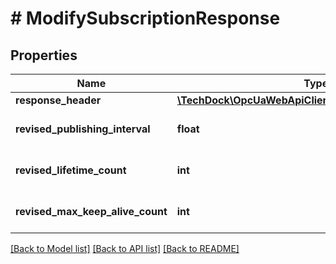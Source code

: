 # # ModifySubscriptionResponse

## Properties

Name | Type | Description | Notes
------------ | ------------- | ------------- | -------------
**response_header** | [**\TechDock\OpcUaWebApiClient\Model\ResponseHeader**](ResponseHeader.md) |  | [optional]
**revised_publishing_interval** | **float** |  | [optional] [default to 0]
**revised_lifetime_count** | **int** |  | [optional] [default to 0]
**revised_max_keep_alive_count** | **int** |  | [optional] [default to 0]

[[Back to Model list]](../../README.md#models) [[Back to API list]](../../README.md#endpoints) [[Back to README]](../../README.md)
